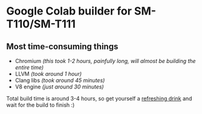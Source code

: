 # Google Colab builder for SM-T110/SM-T111

## Most time-consuming things
- Chromium *(this took 1-2 hours, painfully long, will almost be building the entire time)*
- LLVM *(took around 1 hour)*
- Clang libs *(took around 45 minutes)*
- V8 engine *(just around 30 minutes)*

Total build time is around 3-4 hours,
so get yourself a
[refreshing drink](https://athome.starbucks.com/recipe/iced-mint-chocolate-coconut-coffee "Iced Mint Chocolate Coconut Coffee")
and wait for the build to finish :)
